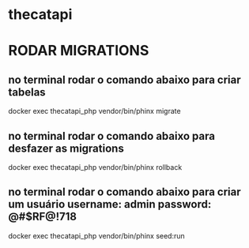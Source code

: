 # thecatapi

# RODAR MIGRATIONS

## no terminal rodar o comando abaixo para criar tabelas
docker exec thecatapi_php vendor/bin/phinx migrate

## no terminal rodar o comando abaixo para desfazer as migrations
docker exec thecatapi_php vendor/bin/phinx rollback

## no terminal rodar o comando abaixo para criar um usuário  username: admin password: @#$RF@!718
docker exec thecatapi_php vendor/bin/phinx seed:run